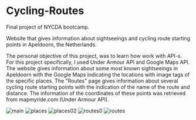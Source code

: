 # Cycling-Routes
Final project of NYCDA bootcamp.

Website that gives information about sightseeings and cycling route starting points in Apeldoorn, the Netherlands. 

The personal objective of this project, was to learn how work with API-s. For this project specifically, I used Under Armour API and Google Maps API. 
The website gives information about some most known sightseeings in Apeldoorn with the Google Maps indicating the locations with image tags of the specific places. The "Routes" page gives information about several cycling route starting points with the indication of the name of the route and distance. The information of the coordinates of these points was retrieved from mapmyride.com (Under Armour API).

![main](https://user-images.githubusercontent.com/27499173/28332766-33b5c1fa-6bf6-11e7-82d2-67b146915469.PNG)
![places](https://user-images.githubusercontent.com/27499173/28332820-5a28e1f0-6bf6-11e7-93cf-e034c0bc5364.PNG)
![places02](https://user-images.githubusercontent.com/27499173/28332825-5ff656a8-6bf6-11e7-9fcf-175d06e766a9.PNG)
![routes0](https://user-images.githubusercontent.com/27499173/28332934-b0877642-6bf6-11e7-8bfd-283b49ef4d3d.PNG)
![routes](https://user-images.githubusercontent.com/27499173/28332941-b4f1697c-6bf6-11e7-96a3-8357a76cbcf0.PNG)
